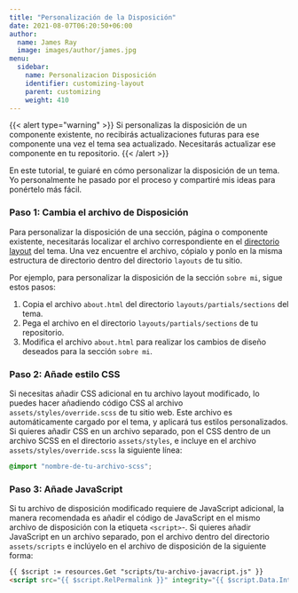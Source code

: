 ```yaml
---
title: "Personalización de la Disposición"
date: 2021-08-07T06:20:50+06:00
author:
  name: James Ray
  image: images/author/james.jpg
menu:
  sidebar:
    name: Personalizacion Disposición
    identifier: customizing-layout
    parent: customizing
    weight: 410
---
```


{{< alert type="warning" >}}
Si personalizas la disposición de un componente existente, no recibirás actualizaciones futuras para ese componente una vez el tema sea actualizado. Necesitarás actualizar ese componente en tu repositorio.
{{< /alert >}}

En este tutorial, te guiaré en cómo personalizar la disposición de un tema. Yo personalmente he pasado por el proceso y compartiré mis ideas para ponértelo más fácil.

### Paso 1: Cambia el archivo de Disposición

Para personalizar la disposición de una sección, página o componente existente, necesitarás localizar el archivo correspondiente en el [directorio layout](https://github.com/hugo-toha/toha/tree/main/layouts) del tema. Una vez encuentre el archivo, cópialo y ponlo en la misma estructura de directorio dentro del directorio `layouts` de tu sitio.

Por ejemplo, para personalizar la disposición de la sección `sobre mi`, sigue estos pasos:

1. Copia el archivo `about.html` del directorio `layouts/partials/sections` del tema.
2. Pega el archivo en el directorio `layouts/partials/sections` de tu repositorio.
3. Modifica el archivo `about.html` para realizar los cambios de diseño deseados para la sección `sobre mi`.

### Paso 2: Añade estilo CSS

Si necesitas añadir CSS adicional en tu archivo layout modificado, lo puedes hacer añadiendo código CSS al archivo `assets/styles/override.scss` de tu sitio web. Este archivo es automáticamente cargado por el tema, y aplicará tus estilos personalizados. Si quieres añadir CSS en un archivo separado, pon el CSS dentro de un archivo SCSS en el directorio `assets/styles`, e incluye en el archivo `assets/styles/override.scss` la siguiente línea:

```scss
@import "nombre-de-tu-archivo-scss";
```

### Paso 3: Añade JavaScript

Si tu archivo de disposición modificado requiere de JavaScript adicional, la manera recomendada es añadir el código de JavaScript en el mismo archivo de disposición con la etiqueta `<script>`-. Si quieres añadir JavaScript en un archivo separado, pon el archivo dentro del directorio `assets/scripts` e inclúyelo en el archivo de disposición de la siguiente forma: 

```html
{{ $script := resources.Get "scripts/tu-archivo-javacript.js" }}
<script src="{{ $script.RelPermalink }}" integrity="{{ $script.Data.Integrity }}"></script>
```
